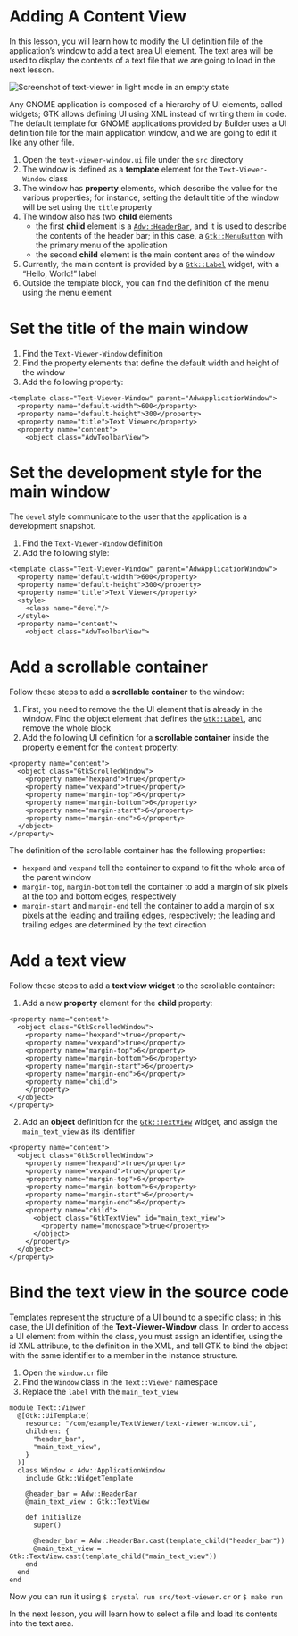 # Adding A Content View

In this lesson, you will learn how to modify the UI definition file of the application’s window to add a text area UI element. The text area will be used to display the contents of a text file that we are going to load in the next lesson.

![Screenshot of text-viewer in light mode in an empty state](/assets/en/content_view.png)

Any GNOME application is composed of a hierarchy of UI elements, called widgets; GTK allows defining UI using XML instead of writing them in code. The default template for GNOME applications provided by Builder uses a UI definition file for the main application window, and we are going to edit it like any other file.

1. Open the `text-viewer-window.ui` file under the `src` directory
1. The window is defined as a **template** element for the `Text-Viewer-Window` class
1. The window has **property** elements, which describe the value for the various properties; for instance, setting the default title of the window will be set using the `title` property
1. The window also has two **child** elements
    - the first **child** element is a [`Adw::HeaderBar`](https://libadwaita.geopjr.dev/docs/Adw/HeaderBar.html), and it is used to describe the contents of the header bar; in this case, a [`Gtk::MenuButton`](https://libadwaita.geopjr.dev/docs/Gtk/MenuButton.html) with the primary menu of the application
    - the second **child** element is the main content area of the window
1. Currently, the main content is provided by a [`Gtk::Label`](https://libadwaita.geopjr.dev/docs/Gtk/Label.html) widget, with a “Hello, World!” label
1. Outside the template block, you can find the definition of the menu using the menu element

# Set the title of the main window

1. Find the `Text-Viewer-Window` definition
1. Find the property elements that define the default width and height of the window
1. Add the following property:

```xml{4}
<template class="Text-Viewer-Window" parent="AdwApplicationWindow">
  <property name="default-width">600</property>
  <property name="default-height">300</property>
  <property name="title">Text Viewer</property>
  <property name="content">
    <object class="AdwToolbarView">
```

# Set the development style for the main window

The `devel` style communicate to the user that the application is a development snapshot.

1. Find the `Text-Viewer-Window` definition
1. Add the following style:

```xml{5-7}
<template class="Text-Viewer-Window" parent="AdwApplicationWindow">
  <property name="default-width">600</property>
  <property name="default-height">300</property>
  <property name="title">Text Viewer</property>
  <style>
    <class name="devel"/>
  </style>
  <property name="content">
    <object class="AdwToolbarView">
```

# Add a scrollable container

Follow these steps to add a **scrollable container** to the window:

1. First, you need to remove the the UI element that is already in the window. Find the object element that defines the [`Gtk::Label`](https://libadwaita.geopjr.dev/docs/Gtk/Label.html), and remove the whole block
1. Add the following UI definition for a **scrollable container** inside the property element for the `content` property:

```xml{2-9}
<property name="content">
  <object class="GtkScrolledWindow">
    <property name="hexpand">true</property>
    <property name="vexpand">true</property>
    <property name="margin-top">6</property>
    <property name="margin-bottom">6</property>
    <property name="margin-start">6</property>
    <property name="margin-end">6</property>
  </object>
</property>
```

The definition of the scrollable container has the following properties:
- `hexpand` and `vexpand` tell the container to expand to fit the whole area of the parent window
- `margin-top`, `margin-bottom` tell the container to add a margin of six pixels at the top and bottom edges, respectively
- `margin-start` and `margin-end` tell the container to add a margin of six pixels at the leading and trailing edges, respectively; the leading and trailing edges are determined by the text direction

# Add a text view

Follow these steps to add a **text view widget** to the scrollable container:

1. Add a new **property** element for the **child** property:

```xml{9-10}
<property name="content">
  <object class="GtkScrolledWindow">
    <property name="hexpand">true</property>
    <property name="vexpand">true</property>
    <property name="margin-top">6</property>
    <property name="margin-bottom">6</property>
    <property name="margin-start">6</property>
    <property name="margin-end">6</property>
    <property name="child">
    </property>
  </object>
</property>
```

2. Add an **object** definition for the [`Gtk::TextView`](https://libadwaita.geopjr.dev/docs/Gtk/TextView.html) widget, and assign the `main_text_view` as its identifier

```xml{10-12}
<property name="content">
  <object class="GtkScrolledWindow">
    <property name="hexpand">true</property>
    <property name="vexpand">true</property>
    <property name="margin-top">6</property>
    <property name="margin-bottom">6</property>
    <property name="margin-start">6</property>
    <property name="margin-end">6</property>
    <property name="child">
      <object class="GtkTextView" id="main_text_view">
        <property name="monospace">true</property>
      </object>
    </property>
  </object>
</property>
```

# Bind the text view in the source code

Templates represent the structure of a UI bound to a specific class; in this case, the UI definition of the **Text-Viewer-Window** class. In order to access a UI element from within the class, you must assign an identifier, using the id XML attribute, to the definition in the XML, and tell GTK to bind the object with the same identifier to a member in the instance structure.

1. Open the `window.cr` file
1. Find the `Window` class in the `Text::Viewer` namespace
1. Replace the `label` with the `main_text_view`

```crystal{6,13,19}
module Text::Viewer
  @[Gtk::UiTemplate(
    resource: "/com/example/TextViewer/text-viewer-window.ui",
    children: {
      "header_bar",
      "main_text_view",
    }
  )]
  class Window < Adw::ApplicationWindow
    include Gtk::WidgetTemplate

    @header_bar = Adw::HeaderBar
    @main_text_view : Gtk::TextView

    def initialize
      super()

      @header_bar = Adw::HeaderBar.cast(template_child("header_bar"))
      @main_text_view = Gtk::TextView.cast(template_child("main_text_view"))
    end
  end
end
```

Now you can run it using `$ crystal run src/text-viewer.cr` or `$ make run`

In the next lesson, you will learn how to select a file and load its contents into the text area.
